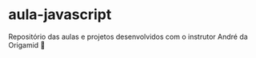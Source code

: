 # aula-javascript
 Repositório das aulas e projetos desenvolvidos com o instrutor André da Origamid 🐺
